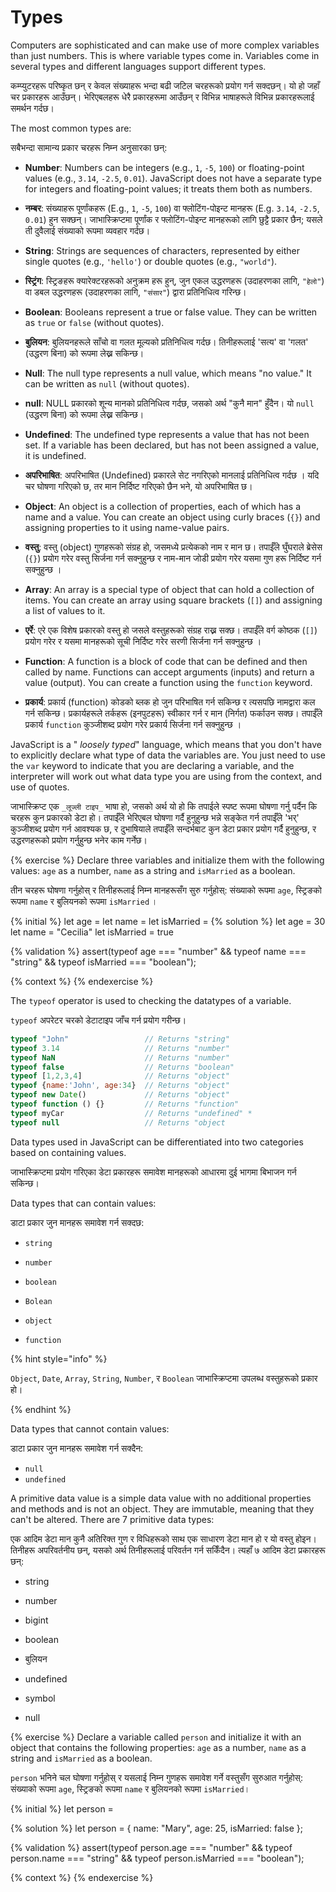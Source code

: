 # Types

Computers are sophisticated and can make use of more complex variables than just numbers. This is where variable types come in. Variables come in several types and different languages support different types.

कम्प्युटरहरू परिष्कृत छन् र केवल संख्याहरू भन्दा बढी जटिल चरहरूको प्रयोग गर्न सक्दछन्। यो हो जहाँ चर प्रकारहरू आउँछन्। भेरिएबलहरू धेरै प्रकारहरूमा आउँछन् र विभिन्न भाषाहरूले विभिन्न प्रकारहरूलाई समर्थन गर्दछ।

The most common types are:

सबैभन्दा सामान्य प्रकार चरहरू निम्न अनुसारका छन्:

* **Number**: Numbers can be integers (e.g., `1`, `-5`, `100`) or floating-point values (e.g., `3.14`, `-2.5`, `0.01`). JavaScript does not have a separate type for integers and floating-point values; it treats them both as numbers.

* **नम्बर**: संख्याहरू पूर्णांकहरू (E.g., `1`, `-5`, `100`) वा फ्लोटिंग-पोइन्ट मानहरू (E.g. `3.14`, `-2.5`, `0.01`) हुन सक्छन्। जाभास्क्रिप्टमा पूर्णांक र फ्लोटिंग-पोइन्ट मानहरूको लागि छुट्टै प्रकार छैन; यसले ती दुवैलाई संख्याको रूपमा व्यवहार गर्दछ।
* **String**: Strings are sequences of characters, represented by either single quotes (e.g., `'hello'`) or double quotes (e.g., `"world"`).

* **स्ट्रिंग**: स्ट्रिङहरू क्यारेक्टरहरूको अनुक्रम हरू हुन्, जुन एकल उद्धरणहरू (उदाहरणका लागि, `"हेलो"`) वा डबल उद्धरणहरू (उदाहरणका लागि, `"संसार"`) द्वारा प्रतिनिधित्व गरिन्छ।
* **Boolean**: Booleans represent a true or false value. They can be written as `true` or `false` (without quotes).

* **बुलियन**: बुलियनहरूले साँचो वा गलत मूल्यको प्रतिनिधित्व गर्दछ। तिनीहरूलाई 'सत्य' वा 'गलत' (उद्धरण बिना) को रूपमा लेख्न सकिन्छ।
* **Null**: The null type represents a null value, which means "no value." It can be written as `null` (without quotes).

* **null**: NULL प्रकारको शून्य मानको प्रतिनिधित्व गर्दछ, जसको अर्थ "कुनै मान" हुँदैन। यो `null` (उद्धरण बिना) को रूपमा लेख्न सकिन्छ।
* **Undefined**: The undefined type represents a value that has not been set. If a variable has been declared, but has not been assigned a value, it is undefined.

* **अपरिभाषित**: अपरिभाषित (Undefined) प्रकारले सेट नगरिएको मानलाई प्रतिनिधित्व गर्दछ । यदि चर घोषणा गरिएको छ, तर मान निर्दिष्ट गरिएको छैन भने, यो अपरिभाषित छ।
 
* **Object**: An object is a collection of properties, each of which has a name and a value. You can create an object using curly braces (`{}`) and assigning properties to it using name-value pairs.

* **वस्तु**: वस्तु (object) गुणहरूको संग्रह हो, जसमध्ये प्रत्येकको नाम र मान छ। तपाईँले घुँघराले ब्रेसेस (`{}`) प्रयोग गरेर वस्तु सिर्जना गर्न सक्नुहुन्छ र नाम-मान जोडी प्रयोग गरेर यसमा गुण हरू निर्दिष्ट गर्न सक्नुहुन्छ ।
* **Array**: An array is a special type of object that can hold a collection of items. You can create an array using square brackets (`[]`) and assigning a list of values to it.

* **एर्रे**: एरे एक विशेष प्रकारको वस्तु हो जसले वस्तुहरूको संग्रह राख्न सक्छ। तपाईँले वर्ग कोष्ठक (`[]`) प्रयोग गरेर र यसमा मानहरूको सूची निर्दिष्ट गरेर सरणी सिर्जना गर्न सक्नुहुन्छ ।
* **Function**: A function is a block of code that can be defined and then called by name. Functions can accept arguments (inputs) and return a value (output). You can create a function using the `function` keyword.

* **प्रकार्य**: प्रकार्य (function) कोडको ब्लक हो जुन परिभाषित गर्न सकिन्छ र त्यसपछि नामद्वारा कल गर्न सकिन्छ। प्रकार्यहरूले तर्कहरू (इनपुटहरू) स्वीकार गर्न र मान (निर्गत) फर्काउन सक्छ। तपाईँले प्रकार्य `function` कुञ्जीशब्द प्रयोग गरेर प्रकार्य सिर्जना गर्न सक्नुहुन्छ ।

JavaScript is a " _loosely typed_"  language, which means that you don't have to explicitly declare what type of data the variables are. You just need to use the `var` keyword to indicate that you are declaring a variable, and the interpreter will work out what data type you are using from the context, and use of quotes.


जाभास्क्रिप्ट एक `_लूज्ली टाइप_` भाषा हो, जसको अर्थ यो हो कि तपाईले स्पष्ट रूपमा घोषणा गर्नु पर्दैन कि चरहरू कुन प्रकारको डेटा हो। तपाईँले भेरिएबल घोषणा गर्दै हुनुहुन्छ भन्ने सङ्केत गर्न तपाईँले 'भर्' कुञ्जीशब्द प्रयोग गर्न आवश्यक छ, र दुभाषियाले तपाईँले सन्दर्भबाट कुन डेटा प्रकार प्रयोग गर्दै हुनुहुन्छ, र उद्धरणहरूको प्रयोग गर्नुहुन्छ भनेर काम गर्नेछ।

{% exercise %}
Declare three variables and initialize them with the following values: `age` as a number, `name` as a string and `isMarried` as a boolean.

तीन चरहरू घोषणा गर्नुहोस् र तिनीहरूलाई निम्न मानहरूसँग सुरु गर्नुहोस्: संख्याको रूपमा `age`, स्ट्रिङको रूपमा `name` र बुलियनको रूपमा `isMarried` ।

{% initial %}
let age =
let name = 
let isMarried =
{% solution %}
let age = 30
let name = "Cecilia"
let isMarried = true


{% validation %}
assert(typeof age === "number" && typeof name === "string" && typeof isMarried === "boolean");

{% context %}
{% endexercise %}

The `typeof` operator is used to checking the datatypes of a variable.

`typeof` अपरेटर चरको डेटाटाइप जाँच गर्न प्रयोग गरीन्छ।

```javascript
typeof "John"                 // Returns "string"
typeof 3.14                   // Returns "number"
typeof NaN                    // Returns "number"
typeof false                  // Returns "boolean"
typeof [1,2,3,4]              // Returns "object"
typeof {name:'John', age:34}  // Returns "object"
typeof new Date()             // Returns "object"
typeof function () {}         // Returns "function"
typeof myCar                  // Returns "undefined" *
typeof null                   // Returns "object
```

Data types used in JavaScript can be differentiated into two categories based on containing values.

जाभास्क्रिप्टमा प्रयोग गरिएका डेटा प्रकारहरू समावेश मानहरूको आधारमा दुई भागमा बिभाजन गर्न सकिन्छ।


Data types that can contain values:

डाटा प्रकार जुन मानहरू समावेश गर्न सक्दछ:

* `string`
* `number`
* `boolean`

* `Bolean`
* `object`
* `function`



{% hint style="info" %}

`Object`, `Date`, `Array`, `String`, `Number`, र `Boolean`  जाभास्क्रिप्टमा उपलब्ध वस्तुहरूको प्रकार हो।

{% endhint %}

Data types that cannot contain values:

डाटा प्रकार जुन मानहरू समावेश गर्न सक्दैन:

* `null`
* `undefined`

A primitive data value is a simple data value with no additional properties and methods and is not an object. They are immutable, meaning that they can't be altered. There are 7 primitive data types:

एक आदिम डेटा मान कुनै अतिरिक्त गुण र विधिहरूको साथ एक साधारण डेटा मान हो र यो वस्तु होइन। तिनीहरू अपरिवर्तनीय छन्, यसको अर्थ तिनीहरूलाई परिवर्तन गर्न सकिँदैन। त्यहाँ ७ आदिम डेटा प्रकारहरू छन्:

* string
* number
* bigint
* boolean

* बुलियन
* undefined
* symbol
* null

{% exercise %}
Declare a variable called `person` and initialize it with an object that contains the following properties: `age` as a number, `name` as a string and `isMarried` as a boolean.

`person` भनिने चल घोषणा गर्नुहोस् र यसलाई निम्न गुणहरू समावेश गर्ने वस्तुसँग सुरुआत गर्नुहोस्: संख्याको रूपमा `age`, स्ट्रिङको रूपमा `name` र बुलियनको रूपमा `isMarried`।


{% initial %}
let person =

{% solution %}
let person = {
  name: "Mary",
  age: 25,
  isMarried: false
};

{% validation %}
assert(typeof person.age === "number" && typeof person.name === "string" && typeof person.isMarried === "boolean");

{% context %}
{% endexercise %}
